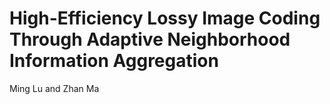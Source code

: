 # High-Efficiency Lossy Image Coding Through Adaptive Neighborhood Information Aggregation
Ming Lu and Zhan Ma
